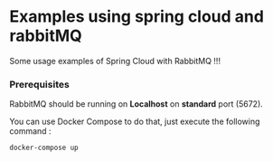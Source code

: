 # Examples using spring cloud and rabbitMQ  
  
Some usage examples of Spring Cloud with RabbitMQ !!!

### Prerequisites

RabbitMQ should be running on  **Localhost** on **standard** port (5672).

You can use Docker Compose to do that, just execute the following command : 

    docker-compose up

